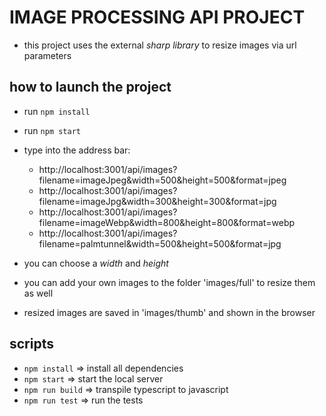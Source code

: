 # IMAGE PROCESSING API PROJECT

- this project uses the external _sharp library_ to resize images via url parameters

## how to launch the project

- run `npm install`
- run `npm start`

- type into the address bar:

  - http://localhost:3001/api/images?filename=imageJpeg&width=500&height=500&format=jpeg
  - http://localhost:3001/api/images?filename=imageJpg&width=300&height=300&format=jpg
  - http://localhost:3001/api/images?filename=imageWebp&width=800&height=800&format=webp
  - http://localhost:3001/api/images?filename=palmtunnel&width=500&height=500&format=jpg

- you can choose a _width_ and _height_
- you can add your own images to the folder 'images/full' to resize them as well
- resized images are saved in 'images/thumb' and shown in the browser

## scripts

- `npm install` => install all dependencies
- `npm start` => start the local server
- `npm run build` => transpile typescript to javascript
- `npm run test` => run the tests
